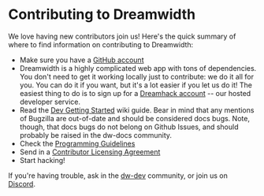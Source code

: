 # Contributing to Dreamwidth

We love having new contributors join us! Here's the quick summary of where to find information on contributing to Dreamwidth:

* Make sure you have a [GitHub account](https://github.com/signup/free)
* Dreamwidth is a highly complicated web app with tons of dependencies. You don't need to get it working locally just to contribute: we do it all for you. You can do it if you want, but it's a lot easier if you let us do it! The easiest thing to do is to sign up for a [Dreamhack account](http://hack.dreamwidth.net/) -- our hosted developer service.
* Read the [Dev Getting Started](http://wiki.dreamwidth.net/wiki/index.php/Dev_Getting_Started) wiki guide.  Bear in mind that any mentions of Bugzilla are out-of-date and should be considered docs bugs.  Note, though, that docs bugs do not belong on Github Issues, and should probably be raised in the dw-docs community.
* Check the [Programming Guidelines](http://wiki.dreamwidth.net/wiki/index.php/Programming_Guidelines)
* Send in a [Contributor Licensing Agreement](http://wiki.dreamwidth.net/wiki/index.php/Contributor_Licensing_Agreement)
* Start hacking!

If you're having trouble, ask in the [dw-dev](https://dw-dev.dreamwidth.org) community, or join us on [Discord](https://dw-dev.dreamwidth.org/209778.html).
